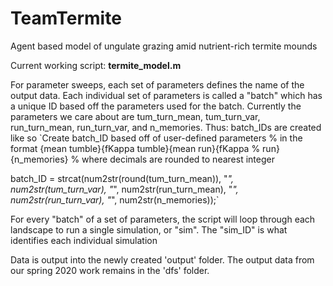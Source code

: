 # TeamTermite
Agent based model of ungulate grazing amid nutrient-rich termite mounds

Current working script: **termite_model.m**

For parameter sweeps, each set of parameters defines the name of the output data. Each individual set of parameters is called a "batch" which has a unique ID based off the parameters used for the batch. Currently the parameters we care about are tum_turn_mean, tum_turn_var, run_turn_mean, run_turn_var, and n_memories.
Thus: batch_IDs are created like so
`Create batch_ID based off of user-defined parameters
% in the format {mean tumble}{fKappa tumble}{mean run}{fKappa
% run}{n_memories}
% where decimals are rounded to nearest integer

batch_ID = strcat(num2str(round(tum_turn_mean)), "_", num2str(tum_turn_var), "_", num2str(run_turn_mean), "_", num2str(run_turn_var), "_", num2str(n_memories));`

For every "batch" of a set of parameters, the script will loop through each landscape to run a single simulation, or "sim". The "sim_ID" is what identifies each individual simulation

Data is output into the newly created 'output' folder. The output data from our spring 2020 work remains in the 'dfs' folder.

